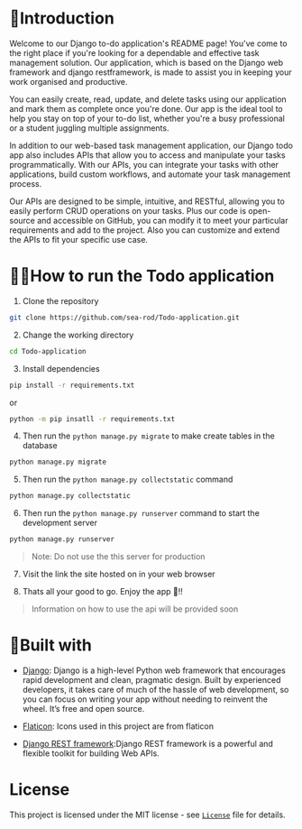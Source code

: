 # 👋Introduction
Welcome to our Django to-do application's README page! You've come to the right place if you're looking for a dependable and effective task management solution. Our application, which is based on the Django web framework and django restframework, is made to assist you in keeping your work organised and productive.

You can easily create, read, update, and delete tasks using our application and mark them as complete once you're done. Our app is the ideal tool to help you stay on top of your to-do list, whether you're a busy professional or a student juggling multiple assignments.

In addition to our web-based task management application, our Django todo app also includes APIs that allow you to access and manipulate your tasks programmatically. With our APIs, you can integrate your tasks with other applications, build custom workflows, and automate your task management process.

Our APIs are designed to be simple, intuitive, and RESTful, allowing you to easily perform CRUD operations on your tasks. Plus our code is open-source and accessible on GitHub, you can modify it to meet your particular requirements and add to the project. Also you can customize and extend the APIs to fit your specific use case.

# 🏃‍♂️How to run the Todo application
1. Clone the repository

``` bash
git clone https://github.com/sea-rod/Todo-application.git
```
2. Change the working directory
```bash
cd Todo-application
```
3. Install dependencies
```bash
pip install -r requirements.txt
```
or
```bash
python -m pip insatll -r requirements.txt 
```
4. Then run the `python manage.py migrate` to make create tables in the database
```bash
python manage.py migrate
```
5. Then run the `python manage.py collectstatic` command
```bash
python manage.py collectstatic
```
6. Then run the `python manage.py runserver` command to start the development server
```bash
python manage.py runserver
```
>Note: Do not use the this server for production

7. Visit the link the site hosted on in your web browser

8. Thats all your good to go. Enjoy the app 💖!!

> Information on how to use the api will be provided soon


# 🔨Built with
- [Django](https://www.djangoproject.com/): Django is a high-level Python web framework that encourages rapid development and clean, pragmatic design. Built by experienced developers, it takes care of much of the hassle of web development, so you can focus on writing your app without needing to reinvent the wheel. It’s free and open source.
- [Flaticon](https://www.flaticon.com/): Icons used in this project are from flaticon 

- [Django REST framework](https://www.django-rest-framework.org/):Django REST framework is a powerful and flexible toolkit for building Web APIs.

# License
This project is licensed under the MIT license - see [`License`](LICENSE) file for details.